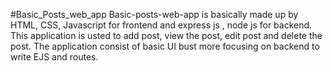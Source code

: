 #Basic_Posts_web_app
Basic-posts-web-app is basically made up by HTML, CSS, Javascript for frontend and express js , node js for backend.
This application is usted to add post, view the post, edit post and delete the post.
The application consist of basic UI bust more focusing on backend to write EJS and routes.

